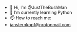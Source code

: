 - 👋 Hi, I’m @JustTheBushMan
- 🌱 I’m currently learning Python
- 📫 How to reach me:
- iansternkopf@protonmail.com

<!---
JustTheBushMan/JustTheBushMan is a ✨ special ✨ repository because its `README.md` (this file) appears on your GitHub profile.
You can click the Preview link to take a look at your changes.
--->
